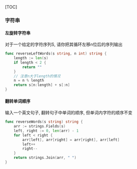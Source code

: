 [TOC]

### 字符串

#### 左旋转字符串

对于一个给定的字符序列S, 请你把其循环左移n位后的序列输出

~~~go
func reverseLeftWords(s string, n int) string {
    length := len(s)
    if length < 2 {
        return ""
    }
    // 注意n大于length的情况
    n = n % length
    return s[n:length] + s[:n]
}
~~~

#### 翻转单词顺序

输入一个英文句子, 翻转句子中单词的顺序, 但单词内字符的顺序不变

~~~go
func reverseWords(s string) string {
    arr := strings.Fields(s)
    left, right := 0, len(arr) - 1
    for left < right {
        arr[left], arr[right] = arr[right], arr[left]
        left++
        right--
    }
    return strings.Join(arr, " ")
}
~~~


